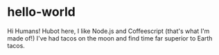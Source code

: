 # hello-world

Hi Humans!
Hubot here, I like Node.js and Coffeescript (that's what I'm made of!)
I've had tacos on the moon and find time far superior to Earth tacos.
